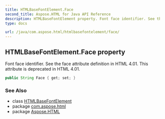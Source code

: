 ```yaml
---
title: HTMLBaseFontElement.Face
second_title: Aspose.HTML for Java API Reference
description: HTMLBaseFontElement property. Font face identifier. See the face attribute definition in HTML 4.01. This attribute is deprecated in HTML 4.01
type: docs

url: /java/com.aspose.html/htmlbasefontelement/face/
---
```

## HTMLBaseFontElement.Face property

Font face identifier. See the face attribute definition in HTML 4.01. This attribute is deprecated in HTML 4.01.

```java
public String Face { get; set; }
```

### See Also

* class [HTMLBaseFontElement](../)
* package [com.aspose.html](../../../com.aspose.html/)
* package [Aspose.HTML](../../../)
